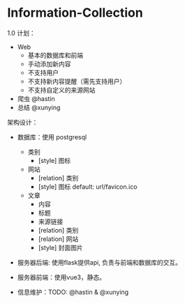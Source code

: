# Information-Collection



1.0 计划：
- Web
  * 基本的数据库和前端
  * 手动添加新内容
  * 不支持用户
  * 不支持新内容提醒（需先支持用户）
  * 不支持自定义的来源网站
- 爬虫 @hastin
- 总结 @xunying

架构设计：

- 数据库：使用 postgresql
  * 类别
    + [style] 图标
  * 网站
    + [relation] 类别
    + [style] 图标 default: url/favicon.ico
  * 文章
    + 内容
    + 标题
    + 来源链接
    + [relation] 类别
    + [relation] 网站
    + [style] 封面图片

- 服务器后端: 使用flask提供api, 负责与前端和数据库的交互。
- 服务器前端：使用vue3，静态。

- 信息维护：TODO: @hastin & @xunying
